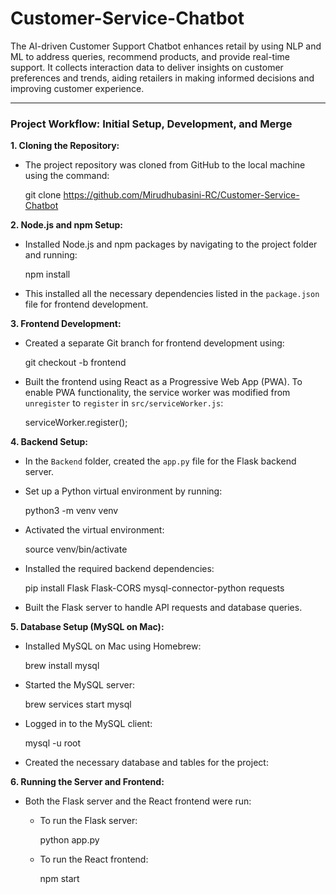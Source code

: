 # Customer-Service-Chatbot
The AI-driven Customer Support Chatbot enhances retail by using NLP and ML to address queries, recommend products, and provide real-time support. It collects interaction data to deliver insights on customer preferences and trends, aiding retailers in making informed decisions and improving customer experience.


---

### Project Workflow: Initial Setup, Development, and Merge

**1. Cloning the Repository:**
   - The project repository was cloned from GitHub to the local machine using the command:

     git clone https://github.com/Mirudhubasini-RC/Customer-Service-Chatbot


**2. Node.js and npm Setup:**
   - Installed Node.js and npm packages by navigating to the project folder and running:
  
     npm install

   - This installed all the necessary dependencies listed in the `package.json` file for frontend development.

**3. Frontend Development:**
   - Created a separate Git branch for frontend development using:

     git checkout -b frontend

   - Built the frontend using React as a Progressive Web App (PWA). To enable PWA functionality, the service worker was modified from `unregister` to `register` in `src/serviceWorker.js`:

     serviceWorker.register();


**4. Backend Setup:**
   - In the `Backend` folder, created the `app.py` file for the Flask backend server.
   - Set up a Python virtual environment by running:

     python3 -m venv venv

   - Activated the virtual environment:

     source venv/bin/activate

   - Installed the required backend dependencies:

     pip install Flask Flask-CORS mysql-connector-python requests

   - Built the Flask server to handle API requests and database queries.

**5. Database Setup (MySQL on Mac):**
   - Installed MySQL on Mac using Homebrew:

     brew install mysql

   - Started the MySQL server:

     brew services start mysql

   - Logged in to the MySQL client:

     mysql -u root

   - Created the necessary database and tables for the project:
     
**6. Running the Server and Frontend:**
   - Both the Flask server and the React frontend were run:
     - To run the Flask server:

       python app.py

     - To run the React frontend:

       npm start




